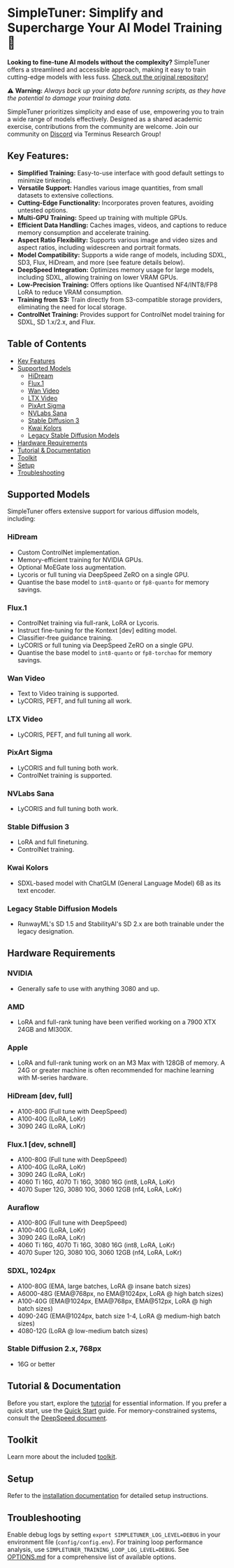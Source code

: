 # SimpleTuner: Simplify and Supercharge Your AI Model Training 🚀

**Looking to fine-tune AI models without the complexity?** SimpleTuner offers a streamlined and accessible approach, making it easy to train cutting-edge models with less fuss. [Check out the original repository!](https://github.com/bghira/SimpleTuner)

⚠️ **Warning:** *Always back up your data before running scripts, as they have the potential to damage your training data.*

SimpleTuner prioritizes simplicity and ease of use, empowering you to train a wide range of models effectively. Designed as a shared academic exercise, contributions from the community are welcome. Join our community on [Discord](https://discord.com/invite/eq3cAMZtCC) via Terminus Research Group!

## Key Features:

*   **Simplified Training:** Easy-to-use interface with good default settings to minimize tinkering.
*   **Versatile Support:** Handles various image quantities, from small datasets to extensive collections.
*   **Cutting-Edge Functionality:** Incorporates proven features, avoiding untested options.
*   **Multi-GPU Training:** Speed up training with multiple GPUs.
*   **Efficient Data Handling:** Caches images, videos, and captions to reduce memory consumption and accelerate training.
*   **Aspect Ratio Flexibility:** Supports various image and video sizes and aspect ratios, including widescreen and portrait formats.
*   **Model Compatibility:** Supports a wide range of models, including SDXL, SD3, Flux, HiDream, and more (see feature details below).
*   **DeepSpeed Integration:** Optimizes memory usage for large models, including SDXL, allowing training on lower VRAM GPUs.
*   **Low-Precision Training:** Offers options like Quantised NF4/INT8/FP8 LoRA to reduce VRAM consumption.
*   **Training from S3:** Train directly from S3-compatible storage providers, eliminating the need for local storage.
*   **ControlNet Training:** Provides support for ControlNet model training for SDXL, SD 1.x/2.x, and Flux.

## Table of Contents

*   [Key Features](#key-features)
*   [Supported Models](#supported-models)
    *   [HiDream](#hidream)
    *   [Flux.1](#flux1)
    *   [Wan Video](#wan-video)
    *   [LTX Video](#ltx-video)
    *   [PixArt Sigma](#pixart-sigma)
    *   [NVLabs Sana](#nvlabs-sana)
    *   [Stable Diffusion 3](#stable-diffusion-3)
    *   [Kwai Kolors](#kwai-kolors)
    *   [Legacy Stable Diffusion Models](#legacy-stable-diffusion-models)
*   [Hardware Requirements](#hardware-requirements)
*   [Tutorial & Documentation](#tutorial--documentation)
*   [Toolkit](#toolkit)
*   [Setup](#setup)
*   [Troubleshooting](#troubleshooting)

## Supported Models

SimpleTuner offers extensive support for various diffusion models, including:

### HiDream

*   Custom ControlNet implementation.
*   Memory-efficient training for NVIDIA GPUs.
*   Optional MoEGate loss augmentation.
*   Lycoris or full tuning via DeepSpeed ZeRO on a single GPU.
*   Quantise the base model to `int8-quanto` or `fp8-quanto` for memory savings.

### Flux.1

*   ControlNet training via full-rank, LoRA or Lycoris.
*   Instruct fine-tuning for the Kontext \[dev] editing model.
*   Classifier-free guidance training.
*   LyCORIS or full tuning via DeepSpeed ZeRO on a single GPU.
*   Quantise the base model to `int8-quanto` or `fp8-torchao` for memory savings.

### Wan Video

*   Text to Video training is supported.
*   LyCORIS, PEFT, and full tuning all work.

### LTX Video

*   LyCORIS, PEFT, and full tuning all work.

### PixArt Sigma

*   LyCORIS and full tuning both work.
*   ControlNet training is supported.

### NVLabs Sana

*   LyCORIS and full tuning both work.

### Stable Diffusion 3

*   LoRA and full finetuning.
*   ControlNet training.

### Kwai Kolors

*   SDXL-based model with ChatGLM (General Language Model) 6B as its text encoder.

### Legacy Stable Diffusion Models

*   RunwayML's SD 1.5 and StabilityAI's SD 2.x are both trainable under the legacy designation.

## Hardware Requirements

### NVIDIA

*   Generally safe to use with anything 3080 and up.

### AMD

*   LoRA and full-rank tuning have been verified working on a 7900 XTX 24GB and MI300X.

### Apple

*   LoRA and full-rank tuning work on an M3 Max with 128GB of memory.  A 24G or greater machine is often recommended for machine learning with M-series hardware.

### HiDream [dev, full]

*   A100-80G (Full tune with DeepSpeed)
*   A100-40G (LoRA, LoKr)
*   3090 24G (LoRA, LoKr)

### Flux.1 [dev, schnell]

*   A100-80G (Full tune with DeepSpeed)
*   A100-40G (LoRA, LoKr)
*   3090 24G (LoRA, LoKr)
*   4060 Ti 16G, 4070 Ti 16G, 3080 16G (int8, LoRA, LoKr)
*   4070 Super 12G, 3080 10G, 3060 12GB (nf4, LoRA, LoKr)

### Auraflow

*   A100-80G (Full tune with DeepSpeed)
*   A100-40G (LoRA, LoKr)
*   3090 24G (LoRA, LoKr)
*   4060 Ti 16G, 4070 Ti 16G, 3080 16G (int8, LoRA, LoKr)
*   4070 Super 12G, 3080 10G, 3060 12GB (nf4, LoRA, LoKr)

### SDXL, 1024px

*   A100-80G (EMA, large batches, LoRA @ insane batch sizes)
*   A6000-48G (EMA@768px, no EMA@1024px, LoRA @ high batch sizes)
*   A100-40G (EMA@1024px, EMA@768px, EMA@512px, LoRA @ high batch sizes)
*   4090-24G (EMA@1024px, batch size 1-4, LoRA @ medium-high batch sizes)
*   4080-12G (LoRA @ low-medium batch sizes)

### Stable Diffusion 2.x, 768px

*   16G or better

## Tutorial & Documentation

Before you start, explore the [tutorial](/TUTORIAL.md) for essential information. If you prefer a quick start, use the [Quick Start](/documentation/QUICKSTART.md) guide. For memory-constrained systems, consult the [DeepSpeed document](/documentation/DEEPSPEED.md).

## Toolkit

Learn more about the included [toolkit](/toolkit/README.md).

## Setup

Refer to the [installation documentation](/INSTALL.md) for detailed setup instructions.

## Troubleshooting

Enable debug logs by setting `export SIMPLETUNER_LOG_LEVEL=DEBUG` in your environment file (`config/config.env`). For training loop performance analysis, use `SIMPLETUNER_TRAINING_LOOP_LOG_LEVEL=DEBUG`. See [OPTIONS.md](/OPTIONS.md) for a comprehensive list of available options.